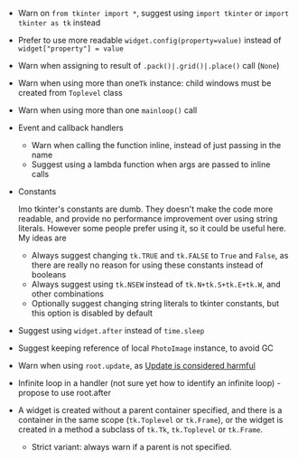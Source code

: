 - Warn on `from tkinter import *`, suggest using `import tkinter` or `import tkinter as tk` instead
- Prefer to use more readable `widget.config(property=value)` instead of `widget["property"] = value`
- Warn when assigning to result of `.pack()|.grid()|.place()` call (`None`)
- Warn when using more than one`Tk` instance: child windows must be created from `Toplevel` class
- Warn when using more than one `mainloop()` call
- Event and callback handlers

  - Warn when calling the function inline, instead of just passing in the name
  - Suggest using a lambda function when args are passed to inline calls
- Constants

  Imo tkinter's constants are dumb. They doesn't make the code more readable, and provide no performance improvement over using string literals. However some people prefer using it, so it could be useful here.
  My ideas are
  - Always suggest changing `tk.TRUE` and `tk.FALSE` to `True` and `False`, as there are really no reason for using these constants instead of booleans
  - Always suggest using `tk.NSEW` instead of `tk.N+tk.S+tk.E+tk.W`, and other combinations
  - Optionally suggest changing string literals to tkinter constants, but this option is disabled by default 

- Suggest using `widget.after` instead of `time.sleep`
- Suggest keeping reference of local `PhotoImage` instance, to avoid GC
- Warn when using `root.update`, as [Update is considered harmful](https://wiki.tcl-lang.org/page/Update+considered+harmful)
- Infinite loop in a handler (not sure yet how to identify an infinite loop) - propose to use root.after
- A widget is created without a parent container specified, and there is a container in the same scope (`tk.Toplevel` or `tk.Frame`), or the widget is created in a method a subclass of `tk.Tk`, `tk.Toplevel` or `tk.Frame`.

  - Strict variant: always warn if a parent is not specified.

